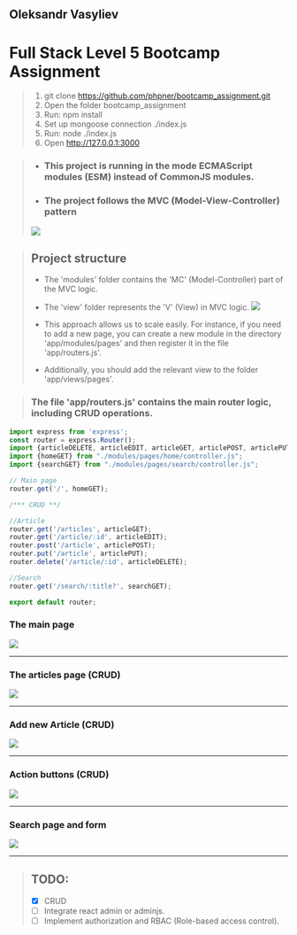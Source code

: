 ## Oleksandr Vasyliev

# Full Stack Level 5 Bootcamp Assignment


> 1. git clone https://github.com/phpner/bootcamp_assignment.git
> 2. Open the folder bootcamp_assignment
> 3. Run: npm install
> 4. Set up mongoose connection ./index.js
> 5. Run: node ./index.js
> 6. Open http://127.0.0.1:3000


> * ### This project is running in the mode ECMAScript modules (ESM) instead of CommonJS modules.
> * ###  The project follows the MVC (Model-View-Controller) pattern
> ![](https://dl4.joxi.net/drive/2024/02/04/0031/2220/2087084/84/4e9ee4ebb2.jpg)


> ## Project structure
> * The 'modules' folder contains the 'MC' (Model-Controller) part of the MVC logic.
> * The 'view' folder represents the 'V' (View) in MVC logic.
> ![](https://dl3.joxi.net/drive/2024/02/04/0031/2220/2087084/84/387d89aa51.jpg)
>
> * This approach allows us to scale easily. For instance, if you need to add a new page, you can create a new module in the directory 'app/modules/pages' and then register it in the file 'app/routers.js'.
> * Additionally, you should add the relevant  view to the folder 'app/views/pages'.


> ### The file 'app/routers.js' contains the main router logic, including CRUD operations.
```js 
import express from 'express';
const router = express.Router();
import {articleDELETE, articleEDIT, articleGET, articlePOST, articlePUT} from "./modules/pages/article/controller.js";
import {homeGET} from "./modules/pages/home/controller.js";
import {searchGET} from "./modules/pages/search/controller.js";

// Main page
router.get('/', homeGET);

/*** CRUD **/

//Article
router.get('/articles', articleGET);
router.get('/article/:id', articleEDIT);
router.post('/article', articlePOST);
router.put('/article', articlePUT);
router.delete('/article/:id', articleDELETE);

//Search
router.get('/search/:title?', searchGET);

export default router;
```

### The main page

![](https://dl3.joxi.net/drive/2024/02/04/0031/2220/2087084/84/62301e52fe.jpg)

<hr>

### The articles page (CRUD)

![](https://dl4.joxi.net/drive/2024/02/04/0031/2220/2087084/84/132f237984.jpg)

<hr>

### Add new Article (CRUD)

![](https://dl3.joxi.net/drive/2024/02/04/0031/2220/2087084/84/9d279ce088.jpg)

<hr>

### Action buttons (CRUD)

![](https://dl4.joxi.net/drive/2024/02/04/0031/2220/2087084/84/7ba9d6fa73.jpg)

<hr>

### Search page and form

![](https://dl3.joxi.net/drive/2024/02/04/0031/2220/2087084/84/874266d2c1.jpg)

<hr>

> ## TODO:
> * [x] CRUD
> * [ ] Integrate react admin or adminjs.
> * [ ] Implement authorization  and  RBAC (Role-based access control). 

